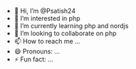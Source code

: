- 👋 Hi, I’m @Psatish24
- 👀 I’m interested in php
- 🌱 I’m currently learning php and nordjs
- 💞️ I’m looking to collaborate on php
- 📫 How to reach me ...
- 😄 Pronouns: ...
- ⚡ Fun fact: ...

<!---
Psatish24/Psatish24 is a ✨ special ✨ repository because its `README.md` (this file) appears on your GitHub profile.
You can click the Preview link to take a look at your changes.
--->
